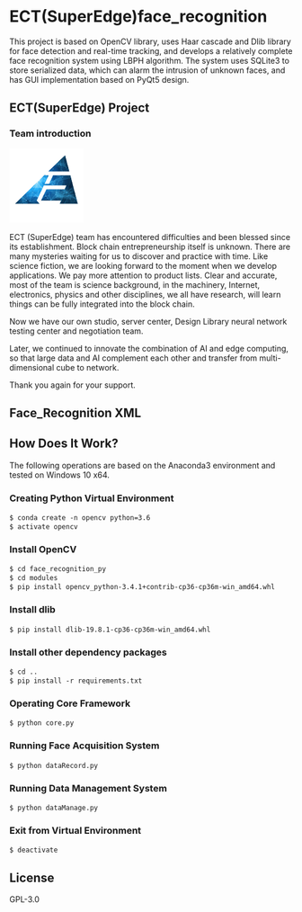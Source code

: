 # ECT(SuperEdge)face_recognition
This project is based on OpenCV library, uses Haar cascade and Dlib library for face detection and real-time tracking, and develops a relatively complete face recognition system using LBPH algorithm. The system uses SQLite3 to store serialized data, which can alarm the intrusion of unknown faces, and has GUI implementation based on PyQt5 design.

## ECT(SuperEdge) Project 
### Team introduction
![](https://raw.githubusercontent.com/SuperEdge-ECT/face_recognition_ECT-SuperEdge-/master/images/LOGO.png)

ECT (SuperEdge) team has encountered difficulties and been blessed since its establishment. Block chain entrepreneurship itself is unknown. There are many mysteries waiting for us to discover and practice with time. Like science fiction, we are looking forward to the moment when we develop applications. We pay more attention to product lists. Clear and accurate, most of the team is science background, in the machinery, Internet, electronics, physics and other disciplines, we all have research, will learn things can be fully integrated into the block chain.

Now we have our own studio, server center, Design Library neural network testing center and negotiation team.

Later, we continued to innovate the combination of AI and edge computing, so that large data and AI complement each other and transfer from multi-dimensional cube to network.

Thank you again for your support.

## Face_Recognition XML
## How Does It Work?
The following operations are based on the Anaconda3 environment and tested on Windows 10 x64.
### Creating Python Virtual Environment
```
$ conda create -n opencv python=3.6
$ activate opencv
```
### Install OpenCV
```
$ cd face_recognition_py
$ cd modules
$ pip install opencv_python-3.4.1+contrib-cp36-cp36m-win_amd64.whl
```
### Install dlib
```
$ pip install dlib-19.8.1-cp36-cp36m-win_amd64.whl
```
### Install other dependency packages
```
$ cd ..
$ pip install -r requirements.txt
```
### Operating Core Framework
```
$ python core.py
```
### Running Face Acquisition System
```
$ python dataRecord.py
```
### Running Data Management System
```
$ python dataManage.py
```
### Exit from Virtual Environment
```
$ deactivate
```

## License
GPL-3.0
